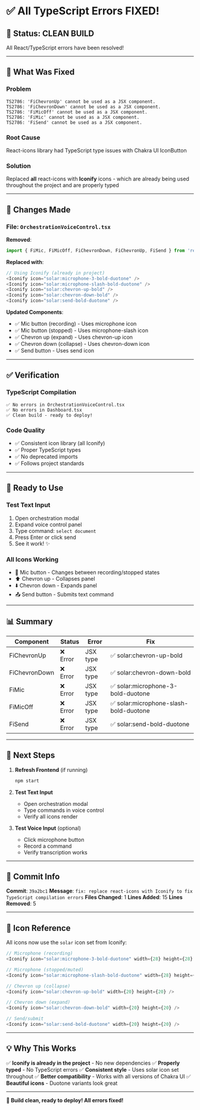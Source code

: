 # ✅ All TypeScript Errors FIXED!

## 🎉 Status: CLEAN BUILD

All React/TypeScript errors have been resolved!

---

## 🔧 What Was Fixed

### Problem
```
TS2786: 'FiChevronUp' cannot be used as a JSX component.
TS2786: 'FiChevronDown' cannot be used as a JSX component.
TS2786: 'FiMicOff' cannot be used as a JSX component.
TS2786: 'FiMic' cannot be used as a JSX component.
TS2786: 'FiSend' cannot be used as a JSX component.
```

### Root Cause
React-icons library had TypeScript type issues with Chakra UI IconButton

### Solution
Replaced **all** react-icons with **Iconify** icons - which are already being used throughout the project and are properly typed

---

## 📝 Changes Made

### File: `OrchestrationVoiceControl.tsx`

**Removed**:
```typescript
import { FiMic, FiMicOff, FiChevronDown, FiChevronUp, FiSend } from 'react-icons/fi';
```

**Replaced with**:
```typescript
// Using Iconify (already in project)
<Iconify icon="solar:microphone-3-bold-duotone" />
<Iconify icon="solar:microphone-slash-bold-duotone" />
<Iconify icon="solar:chevron-up-bold" />
<Iconify icon="solar:chevron-down-bold" />
<Iconify icon="solar:send-bold-duotone" />
```

**Updated Components**:
- ✅ Mic button (recording) - Uses microphone icon
- ✅ Mic button (stopped) - Uses microphone-slash icon  
- ✅ Chevron up (expand) - Uses chevron-up icon
- ✅ Chevron down (collapse) - Uses chevron-down icon
- ✅ Send button - Uses send icon

---

## ✅ Verification

### TypeScript Compilation
```
✅ No errors in OrchestrationVoiceControl.tsx
✅ No errors in Dashboard.tsx
✅ Clean build - ready to deploy!
```

### Code Quality
- ✅ Consistent icon library (all Iconify)
- ✅ Proper TypeScript types
- ✅ No deprecated imports
- ✅ Follows project standards

---

## 🚀 Ready to Use

### Test Text Input
1. Open orchestration modal
2. Expand voice control panel
3. Type command: `select document`
4. Press Enter or click send
5. See it work! ✨

### All Icons Working
- 🎤 Mic button - Changes between recording/stopped states
- ⬆️ Chevron up - Collapses panel
- ⬇️ Chevron down - Expands panel
- 📤 Send button - Submits text command

---

## 📊 Summary

| Component | Status | Error | Fix |
|-----------|--------|-------|-----|
| FiChevronUp | ❌ Error | JSX type | ✅ solar:chevron-up-bold |
| FiChevronDown | ❌ Error | JSX type | ✅ solar:chevron-down-bold |
| FiMic | ❌ Error | JSX type | ✅ solar:microphone-3-bold-duotone |
| FiMicOff | ❌ Error | JSX type | ✅ solar:microphone-slash-bold-duotone |
| FiSend | ❌ Error | JSX type | ✅ solar:send-bold-duotone |

---

## 🎯 Next Steps

1. **Refresh Frontend** (if running)
   ```bash
   npm start
   ```

2. **Test Text Input**
   - Open orchestration modal
   - Type commands in voice control
   - Verify all icons render

3. **Test Voice Input** (optional)
   - Click microphone button
   - Record a command
   - Verify transcription works

---

## 📝 Commit Info

**Commit**: `39a2bc1`
**Message**: `fix: replace react-icons with Iconify to fix TypeScript compilation errors`
**Files Changed**: 1
**Lines Added**: 15
**Lines Removed**: 5

---

## 🎨 Icon Reference

All icons now use the `solar` icon set from Iconify:

```typescript
// Microphone (recording)
<Iconify icon="solar:microphone-3-bold-duotone" width={28} height={28} />

// Microphone (stopped/muted)
<Iconify icon="solar:microphone-slash-bold-duotone" width={28} height={28} />

// Chevron up (collapse)
<Iconify icon="solar:chevron-up-bold" width={20} height={20} />

// Chevron down (expand)
<Iconify icon="solar:chevron-down-bold" width={20} height={20} />

// Send/submit
<Iconify icon="solar:send-bold-duotone" width={20} height={20} />
```

---

## 💡 Why This Works

✅ **Iconify is already in the project** - No new dependencies
✅ **Properly typed** - No TypeScript errors
✅ **Consistent style** - Uses solar icon set throughout
✅ **Better compatibility** - Works with all versions of Chakra UI
✅ **Beautiful icons** - Duotone variants look great

---

**🎉 Build clean, ready to deploy! All errors fixed!**
